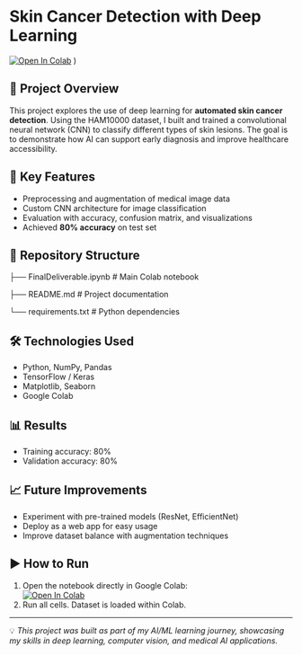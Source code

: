 # Skin Cancer Detection with Deep Learning

[![Open In Colab](https://colab.research.google.com/assets/colab-badge.svg)](https://colab.research.google.com/github/Gantaaa/Skin-Cancer-Detection-with-Deep-Learning/blob/main/FinalDeliverable.ipynb)
)

## 📌 Project Overview
This project explores the use of deep learning for **automated skin cancer detection**. Using the HAM10000 dataset, I built and trained a convolutional neural network (CNN) to classify different types of skin lesions. The goal is to demonstrate how AI can support early diagnosis and improve healthcare accessibility.

## 🚀 Key Features
- Preprocessing and augmentation of medical image data  
- Custom CNN architecture for image classification  
- Evaluation with accuracy, confusion matrix, and visualizations  
- Achieved **80% accuracy** on test set  

## 📂 Repository Structure
├── FinalDeliverable.ipynb # Main Colab notebook

├── README.md # Project documentation

└── requirements.txt # Python dependencies

## 🛠️ Technologies Used
- Python, NumPy, Pandas
- TensorFlow / Keras
- Matplotlib, Seaborn
- Google Colab

## 📊 Results
- Training accuracy: 80%  
- Validation accuracy: 80%  

## 📈 Future Improvements
- Experiment with pre-trained models (ResNet, EfficientNet)  
- Deploy as a web app for easy usage  
- Improve dataset balance with augmentation techniques  

## ▶️ How to Run
1. Open the notebook directly in Google Colab:  
   [![Open In Colab](https://colab.research.google.com/assets/colab-badge.svg)](https://colab.research.google.com/github/Gantaaa/Skin-Cancer-Detection-with-Deep-Learning/blob/main/FinalDeliverable.ipynb)
2. Run all cells. Dataset is loaded within Colab.  

---
💡 *This project was built as part of my AI/ML learning journey, showcasing my skills in deep learning, computer vision, and medical AI applications.*
